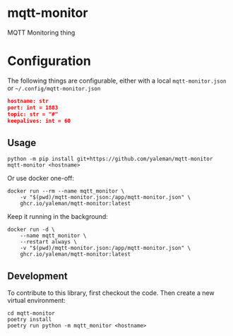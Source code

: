 # mqtt-monitor

MQTT Monitoring thing

# Configuration 

The following things are configurable, either with a local `mqtt-monitor.json` or `~/.config/mqtt-monitor.json`

```json
hostname: str
port: int = 1883
topic: str = "#"
keepalives: int = 60
```

## Usage

```
python -m pip install git+https://github.com/yaleman/mqtt-monitor
mqtt-monitor <hostname>
```

Or use docker one-off:

```
docker run --rm --name mqtt_monitor \
    -v "$(pwd)/mqtt-monitor.json:/app/mqtt-monitor.json" \
    ghcr.io/yaleman/mqtt-monitor:latest
```

Keep it running in the background:

```
docker run -d \
    --name mqtt_monitor \
    --restart always \
    -v "$(pwd)/mqtt-monitor.json:/app/mqtt-monitor.json" \
    ghcr.io/yaleman/mqtt-monitor:latest
```

## Development

To contribute to this library, first checkout the code. Then create a new virtual environment:

    cd mqtt-monitor
    poetry install
    poetry run python -m mqtt_monitor <hostname>

